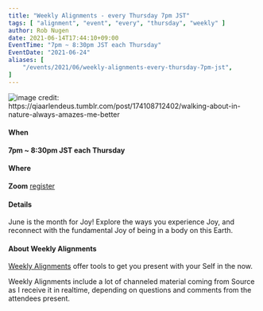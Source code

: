 ```yaml
---
title: "Weekly Alignments - every Thursday 7pm JST"
tags: [ "alignment", "event", "every", "thursday", "weekly" ]
author: Rob Nugen
date: 2021-06-14T17:44:10+09:00
EventTime: "7pm ~ 8:30pm JST each Thursday"
EventDate: "2021-06-24"
aliases: [
    "/events/2021/06/weekly-alignments-every-thursday-7pm-jst",
]
---
```


<img
src="https://b.robnugen.com/blog/2021/walking_in_nature.jpg"
alt="image credit:  https://qiaarlendeus.tumblr.com/post/174108712402/walking-about-in-nature-always-amazes-me-better"
class="title" />

#### When

**7pm ~ 8:30pm JST each Thursday**

#### Where

**Zoom** [register](/weekly-alignments/registration/)

#### Details

June is the month for Joy!  Explore the ways you experience Joy, and reconnect
with the fundamental Joy of being in a body on this Earth.

#### About Weekly Alignments

[Weekly Alignments](/weekly-alignments/) offer tools to get you present with your Self in the now.

Weekly Alignments include a lot of channeled material coming from
Source as I receive it in realtime, depending on questions and
comments from the attendees present.
